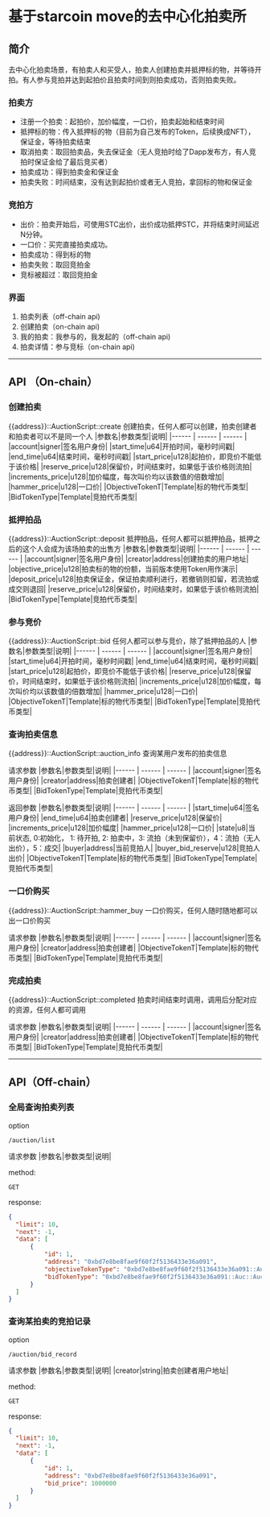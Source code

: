 # 基于starcoin move的去中心化拍卖所

## 简介
去中心化拍卖场景，有拍卖人和买受人，拍卖人创建拍卖并抵押标的物，并等待开拍。有人参与竞拍并达到起拍价且拍卖时间到则拍卖成功，否则拍卖失败。

### 拍卖方
  * 注册一个拍卖：起拍价，加价幅度，一口价，拍卖起始和结束时间
  * 抵押标的物：传入抵押标的物（目前为自己发布的Token，后续换成NFT），保证金，等待拍卖结束
  * 取消拍卖：取回拍卖品，失去保证金（无人竞拍时给了Dapp发布方，有人竞拍时保证金给了最后竞买者）
  * 拍卖成功：得到拍卖金和保证金
  * 拍卖失败：时间结束，没有达到起拍价或者无人竞拍，拿回标的物和保证金

### 竞拍方
  * 出价：拍卖开始后，可使用STC出价，出价成功抵押STC，并将结束时间延迟N分钟。
  * 一口价：买完直接拍卖成功。
  * 拍卖成功：得到标的物
  * 拍卖失败：取回竞拍金
  * 竞标被超过：取回竞拍金

### 界面
1. 拍卖列表（off-chain api)
2. 创建拍卖（on-chain api)
3. 我的拍卖：我参与的，我发起的（off-chain api)
4. 拍卖详情：参与竞标（on-chain api)

---

## API （On-chain）
### 创建拍卖
{{address}}::AuctionScript::create
创建拍卖，任何人都可以创建，拍卖创建者和拍卖者可以不是同一个人
|参数名|参数类型|说明|
|------ | ------ | ------ |
|account|signer|签名用户身份|
|start_time|u64|开拍时间，毫秒时间戳|
|end_time|u64|结束时间，毫秒时间戳|
|start_price|u128|起拍价，即竞价不能低于该价格|
|reserve_price|u128|保留价，时间结束时，如果低于该价格则流拍|
|increments_price|u128|加价幅度，每次叫价均以该数值的倍数增加|
|hammer_price|u128|一口价|
|ObjectiveTokenT|Template|标的物代币类型|
|BidTokenType|Template|竞拍代币类型|

### 抵押拍品
{{address}}::AuctionScript::deposit
抵押拍品，任何人都可以抵押拍品，抵押之后的这个人会成为该场拍卖的出售方
|参数名|参数类型|说明|
|------ | ------ | ------ |
|account|signer|签名用户身份|
|creator|address|创建拍卖的用户地址|
|objective_price|u128|拍卖标的物的份额，当前版本使用Token用作演示|
|deposit_price|u128|拍卖保证金，保证拍卖顺利进行，若撤销则扣留，若流拍或成交则退回|
|reserve_price|u128|保留价，时间结束时，如果低于该价格则流拍|
|BidTokenType|Template|竞拍代币类型|

### 参与竞价
{{address}}::AuctionScript::bid
任何人都可以参与竞价，除了抵押拍品的人
|参数名|参数类型|说明|
|------ | ------ | ------ |
|account|signer|签名用户身份|
|start_time|u64|开拍时间，毫秒时间戳|
|end_time|u64|结束时间，毫秒时间戳|
|start_price|u128|起拍价，即竞价不能低于该价格|
|reserve_price|u128|保留价，时间结束时，如果低于该价格则流拍|
|increments_price|u128|加价幅度，每次叫价均以该数值的倍数增加|
|hammer_price|u128|一口价|
|ObjectiveTokenT|Template|标的物代币类型|
|BidTokenType|Template|竞拍代币类型|

### 查询拍卖信息
{{address}}::AuctionScript::auction_info
查询某用户发布的拍卖信息

请求参数
|参数名|参数类型|说明|
|------ | ------ | ------ |
|account|signer|签名用户身份|
|creator|address|拍卖创建者|
|ObjectiveTokenT|Template|标的物代币类型|
|BidTokenType|Template|竞拍代币类型|

返回参数
|参数名|参数类型|说明|
|------ | ------ | ------ |
|start_time|u64|签名用户身份|
|end_time|u64|拍卖创建者|
|reserve_price|u128|保留价|
|increments_price|u128|加价幅度|
|hammer_price|u128|一口价|
|state|u8|当前状态, 0:初始化， 1: 待开拍, 2: 拍卖中，3: 流拍（未到保留价），4：流拍（无人出价），5：成交|
|buyer|address|当前竞拍人|
|buyer_bid_reserve|u128|竞拍人出价|
|ObjectiveTokenT|Template|标的物代币类型|
|BidTokenType|Template|竞拍代币类型|

### 一口价购买
{{address}}::AuctionScript::hammer_buy
一口价购买，任何人随时随地都可以出一口价购买

请求参数
|参数名|参数类型|说明|
|------ | ------ | ------ |
|account|signer|签名用户身份|
|creator|address|拍卖创建者|
|ObjectiveTokenT|Template|标的物代币类型|
|BidTokenType|Template|竞拍代币类型|

### 完成拍卖
{{address}}::AuctionScript::completed
拍卖时间结束时调用，调用后分配对应的资源，任何人都可调用

请求参数
|参数名|参数类型|说明|
|------ | ------ | ------ |
|account|signer|签名用户身份|
|creator|address|拍卖创建者|
|ObjectiveTokenT|Template|标的物代币类型|
|BidTokenType|Template|竞拍代币类型|

---

## API（Off-chain）
### 全局查询拍卖列表

option
```url
/auction/list
```

请求参数
|参数名|参数类型|说明|

method:
```
GET
```

response: 
```json
{
  "limit": 10,
  "next": -1,
  "data": [
      {
          "id": 1,
          "address": "0xbd7e8be8fae9f60f2f5136433e36a091",
          "objectiveTokenType": "0xbd7e8be8fae9f60f2f5136433e36a091::Auc::Auc",
          "bidTokenType": "0xbd7e8be8fae9f60f2f5136433e36a091::Auc::Auc"
      }
  ]
}
```

### 查询某拍卖的竞拍记录

option
```url
/auction/bid_record
```

请求参数
|参数名|参数类型|说明|
|creator|string|拍卖创建者用户地址|

method:
```
GET
```

response: 
```json
{
  "limit": 10,
  "next": -1,
  "data": [
      {
          "id": 1,
          "address": "0xbd7e8be8fae9f60f2f5136433e36a091",
          "bid_price": 1000000
      }
  ]
}
```